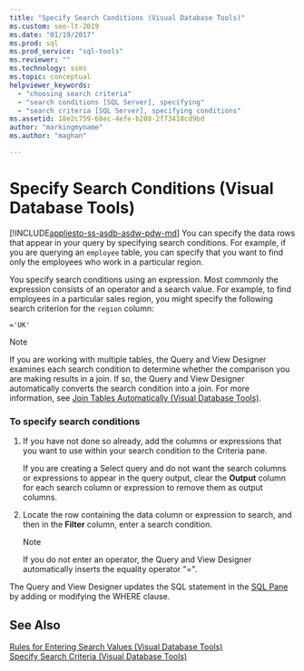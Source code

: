 ```yaml
---
title: "Specify Search Conditions (Visual Database Tools)"
ms.custom: seo-lt-2019
ms.date: "01/19/2017"
ms.prod: sql
ms.prod_service: "sql-tools"
ms.reviewer: ""
ms.technology: ssms
ms.topic: conceptual
helpviewer_keywords: 
  - "choosing search criteria"
  - "search conditions [SQL Server], specifying"
  - "search criteria [SQL Server], specifying conditions"
ms.assetid: 18e2c759-68ec-4efe-b208-2f73418cd9bd
author: "markingmyname"
ms.author: "maghan"

---
```

# Specify Search Conditions (Visual Database Tools)
[!INCLUDE[appliesto-ss-asdb-asdw-pdw-md](../../includes/appliesto-ss-asdb-asdw-pdw-md.md)]
You can specify the data rows that appear in your query by specifying search conditions. For example, if you are querying an `employee` table, you can specify that you want to find only the employees who work in a particular region.  
  
You specify search conditions using an expression. Most commonly the expression consists of an operator and a search value. For example, to find employees in a particular sales region, you might specify the following search criterion for the `region` column:  
  
```  
='UK'  
```  
  
> [!NOTE]  
> If you are working with multiple tables, the Query and View Designer examines each search condition to determine whether the comparison you are making results in a join. If so, the Query and View Designer automatically converts the search condition into a join. For more information, see [Join Tables Automatically &#40;Visual Database Tools&#41;](../../ssms/visual-db-tools/join-tables-automatically-visual-database-tools.md).  
  
### To specify search conditions  
  
1.  If you have not done so already, add the columns or expressions that you want to use within your search condition to the Criteria pane.  
  
    If you are creating a Select query and do not want the search columns or expressions to appear in the query output, clear the **Output** column for each search column or expression to remove them as output columns.  
  
2.  Locate the row containing the data column or expression to search, and then in the **Filter** column, enter a search condition.  
  
    > [!NOTE]  
    > If you do not enter an operator, the Query and View Designer automatically inserts the equality operator "=".  
  
The Query and View Designer updates the SQL statement in the [SQL Pane](../../ssms/visual-db-tools/sql-pane-visual-database-tools.md) by adding or modifying the WHERE clause.  
  
## See Also  
[Rules for Entering Search Values &#40;Visual Database Tools&#41;](../../ssms/visual-db-tools/rules-for-entering-search-values-visual-database-tools.md)  
[Specify Search Criteria &#40;Visual Database Tools&#41;](../../ssms/visual-db-tools/specify-search-criteria-visual-database-tools.md)  
  
